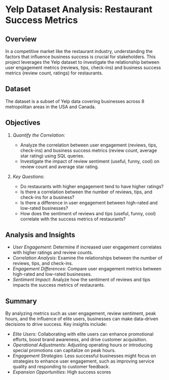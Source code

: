 # Yelp Dataset Analysis: Restaurant Success Metrics

## Overview

In a competitive market like the restaurant industry, understanding the factors that influence business success is crucial for stakeholders. This project leverages the Yelp dataset to investigate the relationship between user engagement metrics (reviews, tips, check-ins) and business success metrics (review count, ratings) for restaurants.

## Dataset

The dataset is a subset of Yelp data covering businesses across 8 metropolitan areas in the USA and Canada.

## Objectives

1. *Quantify the Correlation*:
   - Analyze the correlation between user engagement (reviews, tips, check-ins) and business success metrics (review count, average star rating) using SQL queries.
   - Investigate the impact of review sentiment (useful, funny, cool) on review count and average star rating.

2. *Key Questions*:
   - Do restaurants with higher engagement tend to have higher ratings?
   - Is there a correlation between the number of reviews, tips, and check-ins for a business?
   - Is there a difference in user engagement between high-rated and low-rated businesses?
   - How does the sentiment of reviews and tips (useful, funny, cool) correlate with the success metrics of restaurants?

## Analysis and Insights

- *User Engagement*: Determine if increased user engagement correlates with higher ratings and review counts.
- *Correlation Analysis*: Examine the relationships between the number of reviews, tips, and check-ins.
- *Engagement Differences*: Compare user engagement metrics between high-rated and low-rated businesses.
- *Sentiment Impact*: Analyze how the sentiment of reviews and tips impacts the success metrics of restaurants.

## Summary

By analyzing metrics such as user engagement, review sentiment, peak hours, and the influence of elite users, businesses can make data-driven decisions to drive success. Key insights include:

- *Elite Users*: Collaborating with elite users can enhance promotional efforts, boost brand awareness, and drive customer acquisition.
- *Operational Adjustments*: Adjusting operating hours or introducing special promotions can capitalize on peak hours.
- *Engagement Strategies*: Less successful businesses might focus on strategies to enhance user engagement, such as improving service quality and responding to customer feedback.
- *Expansion Opportunities*: High success scores
